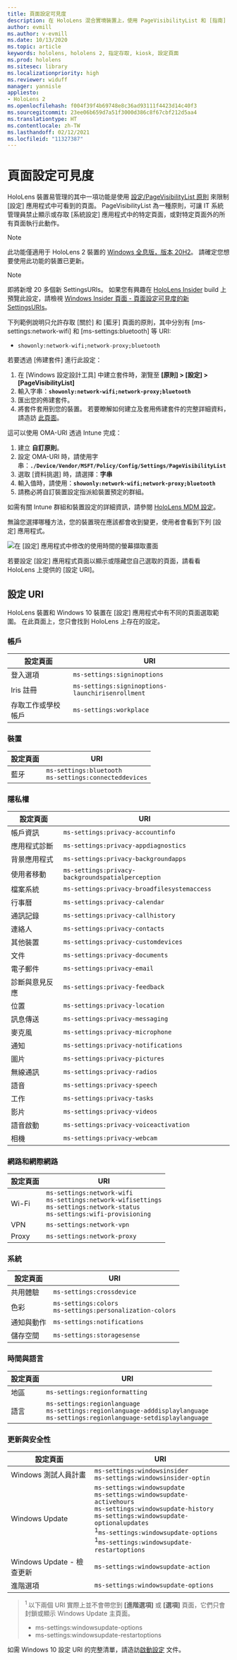 ```yaml
---
title: 頁面設定可見度
description: 在 HoloLens 混合實境裝置上，使用 PageVisibilityList 和 [指南] 的支援 URI 清單，以隨時掌握最新資訊。。
author: evmill
ms.author: v-evmill
ms.date: 10/13/2020
ms.topic: article
keywords: hololens, hololens 2, 指定存取, kiosk, 設定頁面
ms.prod: hololens
ms.sitesec: library
ms.localizationpriority: high
ms.reviewer: widuff
manager: yannisle
appliesto:
- HoloLens 2
ms.openlocfilehash: f004f39f4b69748e8c36ad93111f4423d14c40f3
ms.sourcegitcommit: 23ee06b659d7a51f3000d386c8f67cbf212d5aa4
ms.translationtype: HT
ms.contentlocale: zh-TW
ms.lasthandoff: 02/12/2021
ms.locfileid: "11327387"
---
```

# 頁面設定可見度

HoloLens 裝置易管理的其中一項功能是使用 [設定/PageVisibilityList 原則](https://docs.microsoft.com/windows/client-management/mdm/policy-csp-settings#settings-pagevisibilitylist) 來限制 [設定] 應用程式中可看到的頁面。 PageVisibilityList 為一種原則，可讓 IT 系統管理員禁止顯示或存取 [系統設定] 應用程式中的特定頁面，或對特定頁面外的所有頁面執行此動作。

> [!NOTE]
> 此功能僅適用于 HoloLens 2 裝置的 [Windows 全息版，版本 20H2](hololens-release-notes.md#windows-holographic-version-20h2)。 請確定您想要使用此功能的裝置已更新。

> [!NOTE]
> 即將新增 20 多個新 SettingsURIs。 如果您有興趣在 [HoloLens Insider](hololens-insider.md) build 上預覽此設定，請檢視 [Windows Insider 頁面 - 頁面設定可見度的新 SettingsURIs](hololens-insider.md#new-settingsuris-for-page-settings-visibility)。

下列範例說明只允許存取 [關於] 和 [藍牙] 頁面的原則，其中分別有 [ms-settings:network-wifi] 和 [ms-settings:bluetooth] 等 URI:
- `showonly:network-wifi;network-proxy;bluetooth`

若要透過 [佈建套件] 進行此設定：

1. 在 [Windows 設定設計工具] 中建立套件時，瀏覽至 **[原則] > [設定] > [PageVisibilityList]**
1. 輸入字串：**`showonly:network-wifi;network-proxy;bluetooth`**
1. 匯出您的佈建套件。
1. 將套件套用到您的裝置。
若要瞭解如何建立及套用佈建套件的完整詳細資料，請造訪 [此頁面](hololens-provisioning.md)。

這可以使用 OMA-URI 透過 Intune 完成：

1. 建立 **自訂原則**。
1. 設定 OMA-URI 時，請使用字串：**`./Device/Vendor/MSFT/Policy/Config/Settings/PageVisibilityList`**
1. 選取 [資料挑選] 時，請選擇：**字串**
1. 輸入值時，請使用：**`showonly:network-wifi;network-proxy;bluetooth`**
1. 請務必將自訂裝置設定指派給裝置預定的群組。

如需有關 Intune 群組和裝置設定的詳細資訊，請參閱 [HoloLens MDM 設定](hololens-mdm-configure.md)。

無論您選擇哪種方法，您的裝置現在應該都會收到變更，使用者會看到下列 [設定] 應用程式。

![在 [設定] 應用程式中修改的使用時間的螢幕擷取畫面](images/hololens-page-visibility-list.jpg)

若要設定 [設定] 應用程式頁面以顯示或隱藏您自己選取的頁面，請看看 HoloLens 上提供的 [設定 URI]。

## 設定 URI

HoloLens 裝置和 Windows 10 裝置在 [設定] 應用程式中有不同的頁面選取範圍。 在此頁面上，您只會找到 HoloLens 上存在的設定。

### 帳戶
| 設定頁面           | URI                                            |
|-------------------------|------------------------------------------------|
| 登入選項         | ` ms-settings:signinoptions `                   |
| Iris 註冊       | `ms-settings:signinoptions-launchirisenrollment` |
| 存取工作或學校帳戶 | `ms-settings:workplace`                         |

### 裝置
| 設定頁面 | URI                          |
|---------------|------------------------------|
| 藍牙     | `ms-settings:bluetooth` <br> `ms-settings:connecteddevices` |

### 隱私權
| 設定頁面            | URI                                             |
|--------------------------|-------------------------------------------------|
| 帳戶資訊             | `ms-settings:privacy-accountinfo`              |
| 應用程式診斷        | `ms-settings:privacy-appdiagnostics`              |
| 背景應用程式        | `ms-settings:privacy-backgroundapps`              |
| 使用者移動           | `ms-settings:privacy-backgroundspatialperception` |
| 檔案系統              | `ms-settings:privacy-broadfilesystemaccess`       |
| 行事曆                 | `ms-settings:privacy-calendar`                    |
| 通訊記錄             | `ms-settings:privacy-callhistory`                 |
| 連絡人                 | `ms-settings:privacy-contacts`                    |
| 其他裝置            | `ms-settings:privacy-customdevices`               |
| 文件                | `ms-settings:privacy-documents`                   |
| 電子郵件                    | `ms-settings:privacy-email`                       |
| 診斷與意見反應 | `ms-settings:privacy-feedback`                    |
| 位置                 | `ms-settings:privacy-location`                    |
| 訊息傳送                | `ms-settings:privacy-messaging`                   |
| 麥克風               | `ms-settings:privacy-microphone`                  |
| 通知            | `ms-settings:privacy-notifications`               |
| 圖片                 | `ms-settings:privacy-pictures`                    |
| 無線通訊                   | `ms-settings:privacy-radios`                      |
| 語音                   | `ms-settings:privacy-speech`                      |
| 工作                    | `ms-settings:privacy-tasks`                       |
| 影片                   | `ms-settings:privacy-videos`                      |
| 語音啟動       | `ms-settings:privacy-voiceactivation`             |
| 相機                   | `ms-settings:privacy-webcam`                      |

### 網路和網際網路
| 設定頁面 | URI                              |
|---------------|----------------------------------|
| Wi-Fi  | `ms-settings:network-wifi`<br>`ms-settings:network-wifisettings`<br>`ms-settings:network-status`<br>`ms-settings:wifi-provisioning`    |
| VPN   | `ms-settings:network-vpn`          |
| Proxy | `ms-settings:network-proxy`        |

### 系統
| 設定頁面      | URI                                |
|--------------------|------------------------------------|
| 共用體驗 | `ms-settings:crossdevice`            |
| 色彩             | `ms-settings:colors`<br>`ms-settings:personalization-colors` |
| 通知與動作  | `ms-settings:notifications`          |
| 儲存空間            | `ms-settings:storagesense`           |

### 時間與語言
| 設定頁面 | URI                                           |
|---------------|-----------------------------------------------|
| 地區        | `ms-settings:regionformatting`                  |
| 語言      | `ms-settings:regionlanguage`<br>`ms-settings:regionlanguage-adddisplaylanguage`<br>`ms-settings:regionlanguage-setdisplaylanguage` |

### 更新與安全性
| 設定頁面                         | URI                                       |
|---------------------------------------|-------------------------------------------|
| Windows 測試人員計畫               | `ms-settings:windowsinsider` <br>`ms-settings:windowsinsider-optin`          |
| Windows Update                        | `ms-settings:windowsupdate`<br> `ms-settings:windowsupdate-activehours`  <br> `ms-settings:windowsupdate-history` <br> `ms-settings:windowsupdate-optionalupdates` <br><sup>1</sup>`ms-settings:windowsupdate-options`<br><sup>1</sup>`ms-settings:windowsupdate-restartoptions` |
| Windows Update - 檢查更新 | `ms-settings:windowsupdate-action`          |
| 進階選項                    | `ms-settings:windowsupdate-options`         |

>  <sup>1 </sup>以下兩個 URI 實際上並不會帶您到 **[進階選項]** 或 **[選項]** 頁面，它們只會封鎖或顯示 Windows Update 主頁面。
> - ms-settings:windowsupdate-options
> - ms-settings:windowsupdate-restartoptions 

如需 Windows 10 設定 URI 的完整清單，請造訪[啟動設定](https://docs.microsoft.com/windows/uwp/launch-resume/launch-settings-app#ms-settings-uri-scheme-reference) 文件。
